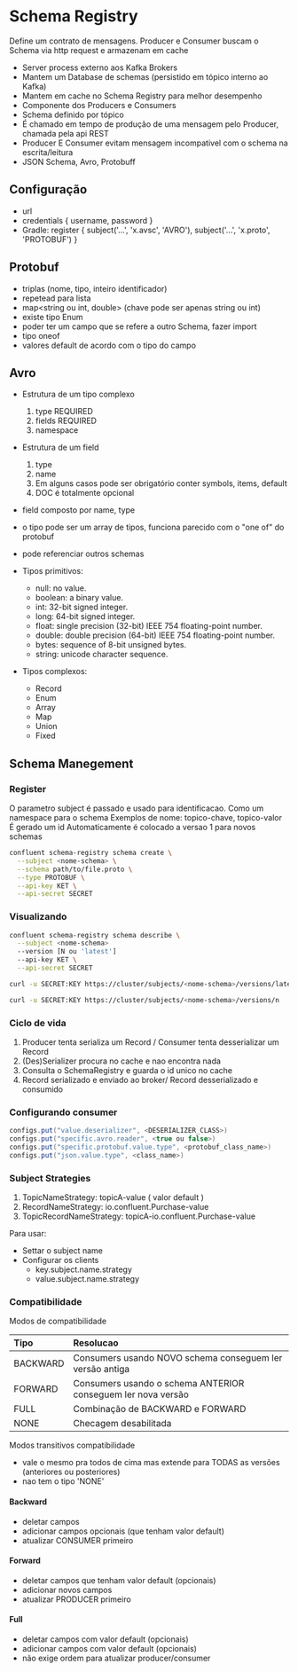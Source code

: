 # Schema Registry

Define um contrato de mensagens.
Producer e Consumer buscam o Schema via http request e armazenam em cache

- Server process externo aos Kafka Brokers
- Mantem um Database de schemas (persistido em tópico interno ao Kafka)
- Mantem em cache no Schema Registry para melhor desempenho
- Componente dos Producers e Consumers
- Schema definido por tópico
- É chamado em tempo de produção de uma mensagem pelo Producer, chamada pela api REST
- Producer E Consumer evitam mensagem incompativel com o schema na escrita/leitura
- JSON Schema, Avro, Protobuff

## Configuração
- url
- credentials { username, password }
- Gradle: register { subject('...', 'x.avsc', 'AVRO'), subject('...', 'x.proto', 'PROTOBUF') }

## Protobuf
- triplas (nome, tipo, inteiro identificador)
- repetead para lista
- map<string ou int, double> (chave pode ser apenas string ou int)
- existe tipo Enum
- poder ter um campo que se refere a outro Schema, fazer import
- tipo oneof
- valores default de acordo com o tipo do campo

## Avro
- Estrutura de um tipo complexo
  1. type REQUIRED
  2. fields REQUIRED
  3. namespace

- Estrutura de um field
  1. type
  2. name
  3. Em alguns casos pode ser obrigatório conter symbols, items, default
  4. DOC é totalmente opcional

- field composto por name, type
- o tipo pode ser um array de tipos, funciona parecido com o "one of" do protobuf
- pode referenciar outros schemas
- Tipos primitivos:
  - null: no value.
  - boolean: a binary value.
  - int: 32-bit signed integer.
  - long: 64-bit signed integer.
  - float: single precision (32-bit) IEEE 754 floating-point number.
  - double: double precision (64-bit) IEEE 754 floating-point number.
  - bytes: sequence of 8-bit unsigned bytes.
  - string: unicode character sequence.

- Tipos complexos:
  - Record
  - Enum
  - Array
  - Map
  - Union
  - Fixed

## Schema Manegement

### Register
O parametro subject é passado e usado para identificacao. Como um namespace para o schema
Exemplos de nome: topico-chave, topico-valor
É gerado um id
Automaticamente é colocado a versao 1 para novos schemas

```sh
confluent schema-registry schema create \
  --subject <nome-schema> \
  --schema path/to/file.proto \
  --type PROTOBUF \
  --api-key KET \
  --api-secret SECRET
```
### Visualizando
```sh
confluent schema-registry schema describe \
  --subject <nome-schema>
  --version [N ou 'latest']
  --api-key KET \
  --api-secret SECRET

curl -u SECRET:KEY https://cluster/subjects/<nome-schema>/versions/latest

curl -u SECRET:KEY https://cluster/subjects/<nome-schema>/versions/n
```

### Ciclo de vida
1. Producer tenta serializa um Record / Consumer tenta desserializar um Record
2. (Des)Serializer procura no cache e nao encontra nada
3. Consulta o SchemaRegistry e guarda o id unico no cache
4. Record serializado e enviado ao broker/ Record desserializado e consumido

### Configurando consumer
```java
configs.put("value.deserializer", <DESERIALIZER_CLASS>)
configs.put("specific.avro.reader", <true ou false>)
configs.put("specific.protobuf.value.type", <protobuf_class_name>)
configs.put("json.value.type", <class_name>)
```

### Subject Strategies
1. TopicNameStrategy: topicA-value ( valor default )
2. RecordNameStrategy: io.confluent.Purchase-value
3. TopicRecordNameStrategy: topicA-io.confluent.Purchase-value

Para usar:
- Settar o subject name
- Configurar os clients
  - key.subject.name.strategy
  - value.subject.name.strategy

### Compatibilidade
Modos de compatibilidade

| Tipo       | Resolucao |
| :--------  | :-------- |
| BACKWARD   | Consumers usando NOVO schema conseguem ler versão antiga|
| FORWARD    | Consumers usando o schema ANTERIOR conseguem ler nova versão|
| FULL       | Combinação de BACKWARD e FORWARD |
| NONE       | Checagem desabilitada |

Modos transitivos compatibilidade
- vale o mesmo pra todos de cima mas extende para TODAS as versões (anteriores ou posteriores)
- nao tem o tipo 'NONE'

#### Backward
- deletar campos
- adicionar campos opcionais (que tenham valor default)
- atualizar CONSUMER primeiro

#### Forward
- deletar campos que tenham valor default (opcionais)
- adicionar novos campos
- atualizar PRODUCER primeiro

#### Full
- deletar campos com valor default (opcionais)
- adicionar campos com valor default (opcionais)
- não exige ordem para atualizar producer/consumer
